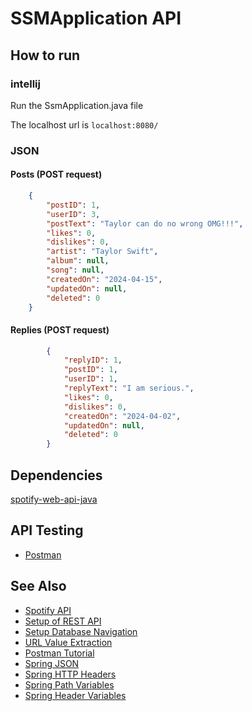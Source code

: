 # SSMApplication API

## How to run

### intellij

Run the SsmApplication.java file

The localhost url is ```localhost:8080/```

### JSON

#### Posts (POST request)

```json
    {
        "postID": 1,
        "userID": 3,
        "postText": "Taylor can do no wrong OMG!!!",
        "likes": 0,
        "dislikes": 0,
        "artist": "Taylor Swift",
        "album": null,
        "song": null,
        "createdOn": "2024-04-15",
        "updatedOn": null,
        "deleted": 0
    }
```

#### Replies (POST request)

```json
        {
            "replyID": 1,
            "postID": 1,
            "userID": 1,
            "replyText": "I am serious.",
            "likes": 0,
            "dislikes": 0,
            "createdOn": "2024-04-02",
            "updatedOn": null,
            "deleted": 0
        }
```


## Dependencies

[spotify-web-api-java](https://github.com/spotify-web-api-java/spotify-web-api-java)

## API Testing

- [Postman](https://www.postman.com/downloads/)

## See Also

- [Spotify API](https://developer.spotify.com/)
- [Setup of REST API](https://www.youtube.com/watch?v=oO6HPVRqGvg)
- [Setup Database Navigation](https://www.youtube.com/watch?v=V2bGKzvMQyc)
- [URL Value Extraction](https://javainfinite.com/spring-boot/http-get-ways-to-form-url/)
- [Postman Tutorial](https://learning.postman.com/docs/introduction/overview/)
- [Spring JSON](https://www.baeldung.com/spring-boot-json)
- [Spring HTTP Headers](https://www.baeldung.com/spring-rest-http-headers)
- [Spring Path Variables](https://www.baeldung.com/spring-pathvariable)
- [Spring Header Variables](https://www.baeldung.com/spring-rest-http-headers)
